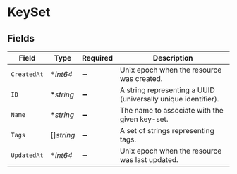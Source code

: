 # KeySet


## Fields

| Field                                                         | Type                                                          | Required                                                      | Description                                                   |
| ------------------------------------------------------------- | ------------------------------------------------------------- | ------------------------------------------------------------- | ------------------------------------------------------------- |
| `CreatedAt`                                                   | **int64*                                                      | :heavy_minus_sign:                                            | Unix epoch when the resource was created.                     |
| `ID`                                                          | **string*                                                     | :heavy_minus_sign:                                            | A string representing a UUID (universally unique identifier). |
| `Name`                                                        | **string*                                                     | :heavy_minus_sign:                                            | The name to associate with the given key-set.                 |
| `Tags`                                                        | []*string*                                                    | :heavy_minus_sign:                                            | A set of strings representing tags.                           |
| `UpdatedAt`                                                   | **int64*                                                      | :heavy_minus_sign:                                            | Unix epoch when the resource was last updated.                |